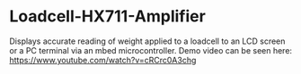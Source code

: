 # Loadcell-HX711-Amplifier
Displays accurate reading of weight applied to a loadcell to an LCD screen or a PC terminal via an mbed microcontroller. 
Demo video can be seen here:
https://www.youtube.com/watch?v=cRCrc0A3chg
